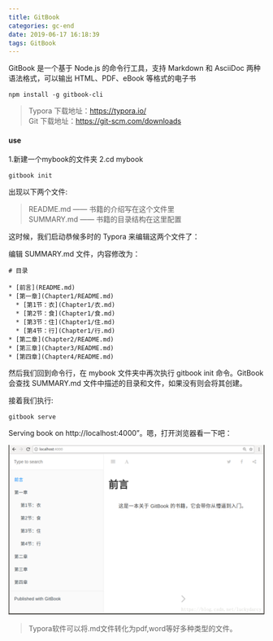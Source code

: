 ```yaml
---
title: GitBook
categories: gc-end
date: 2019-06-17 16:18:39
tags: GitBook
---
```


GitBook 是一个基于 Node.js 的命令行工具，支持 Markdown 和 AsciiDoc 两种语法格式，可以输出 HTML、PDF、eBook 等格式的电子书

```shell
npm install -g gitbook-cli
```

> Typora 下载地址：https://typora.io/   
Git 下载地址：https://git-scm.com/downloads
<!-- more -->
#### use

1.新建一个mybook的文件夹
2.cd mybook
```shell
gitbook init
```
出现以下两个文件: 
> README.md —— 书籍的介绍写在这个文件里   
SUMMARY.md —— 书籍的目录结构在这里配置

这时候，我们启动恭候多时的 Typora 来编辑这两个文件了：

编辑 SUMMARY.md 文件，内容修改为：
```shell
# 目录

* [前言](README.md)
* [第一章](Chapter1/README.md)
  * [第1节：衣](Chapter1/衣.md)
  * [第2节：食](Chapter1/食.md)
  * [第3节：住](Chapter1/住.md)
  * [第4节：行](Chapter1/行.md)
* [第二章](Chapter2/README.md)
* [第三章](Chapter3/README.md)
* [第四章](Chapter4/README.md)
```

然后我们回到命令行，在 mybook 文件夹中再次执行 gitbook init 命令。GitBook 会查找 SUMMARY.md 文件中描述的目录和文件，如果没有则会将其创建。

接着我们执行:
```shell
gitbook serve
```
Serving book on http://localhost:4000”。嗯，打开浏览器看一下吧：

![blockchain](https://raw.githubusercontent.com/xiaosongread/github-xiaosongread-hexo/master/img-folder/8.png)

> Typora软件可以将.md文件转化为pdf,word等好多种类型的文件。


